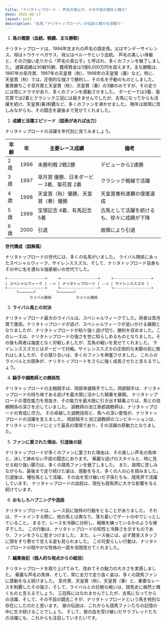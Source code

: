 ```yaml
---
title: "ナリタトップロード - 芦毛の貴公子、その不屈の闘志と魅力"
date: 2025-06-17
layout: post
description: "名馬『ナリタトップロード』の伝説と魅力を深堀り"
---
```


1. **馬の概要（血統、戦績、主な勝鞍）**

ナリタトップロードは、1994年生まれの芦毛の競走馬。父はサンデーサイレンス、母はトウケイペガサス、母父はペルーサという血統。  芦毛の美しい体躯と、その力強い走りから「芦毛の貴公子」と呼ばれ、多くのファンを魅了しました。  通算成績は30戦10勝、獲得賞金は3億8,000万円を超えます。主な勝鞍は、1997年の皐月賞、1997年の天皇賞（秋）、1998年の天皇賞（春）など。特に、天皇賞（秋）では、圧倒的な強さで勝利し、その名を不動のものとしました。  重賞勝ちこそ皐月賞と天皇賞（秋）、天皇賞（春）の3勝のみですが、その走りには常にドラマがあり、多くのファンを感動させました。  ダービーでは3着、菊花賞では2着とクラシック三冠には届きませんでしたが、古馬になってからも活躍を続け、天皇賞(春)制覇など、多くのファンを沸かせました。  晩年は故障に苦しみながらも、その闘志を最後まで見せてくれました。


2. **成績と活躍エピソード（図表があれば出力）**

ナリタトップロードの活躍を年代別に見てみましょう。

| 年齢 | 年 | 主要レース成績 | 備考 |
|---|---|---|---|
| 2歳 | 1996 | 未勝利戦 2戦2勝 | デビューから2連勝 |
| 3歳 | 1997 | 皐月賞 優勝、日本ダービー 3着、菊花賞 2着 | クラシック戦線で活躍 |
| 4歳 | 1998 | 天皇賞（秋）優勝、天皇賞（春）優勝 | 天皇賞春秋連覇の偉業達成 |
| 5歳 | 1999 | 宝塚記念 4着、有馬記念 5着 | 古馬として活躍を続けるも、徐々に成績が下降 |
| 6歳 | 2000 |  引退 | 故障により引退 |


**世代構成（図解風）**

ナリタトップロードの世代には、多くの名馬がいました。  ライバル関係にあったスペシャルウィーク、サイレンススズカ、そして、ナリタトップロード自身もその中に名を連ねる強豪揃いの世代でした。

```
+-----------------+     +-----------------+     +-----------------+
| スペシャルウィーク | --> | ナリタトップロード | --> | サイレンススズカ |
+-----------------+     +-----------------+     +-----------------+
     └───────┘         └───────┘
           ライバル関係           ライバル関係
```


3. **ライバル馬との対決**

ナリタトップロード最大のライバルは、スペシャルウィークでした。両者は皐月賞で激突。ナリタトップロードが逃げ、スペシャルウィークが追いかける展開となりましたが、ナリタトップロードが粘り強く逃げ切り、勝利を収めました。このレースは、ナリタトップロードの強さを世に知らしめるものとなりました。その後も両者は幾度となく対戦しましたが、互角の戦いを見せてくれました。  サイレンススズカとはダービーで対戦。サイレンススズカの圧倒的な末脚の前に敗れはしましたが、その競り合いは、多くのファンを興奮させました。  これらのライバルとの競争が、ナリタトップロードをさらに強く成長させたと言えるでしょう。


4. **騎手や調教師との関係性**

ナリタトップロードの主戦騎手は、岡部幸雄騎手でした。岡部騎手は、ナリタトップロードの持ち味である逃げを最大限に活かした騎乗を展開。  ナリタトップロードの潜在能力を見抜き、その能力を最大限に引き出す騎乗ぶりは、馬との信頼関係の深さを示していました。  調教師の池江泰郎調教師は、ナリタトップロードの育成に尽力。  その卓越した調教技術と、馬への深い愛情が、ナリタトップロードの活躍を支えました。  岡部騎手と池江調教師のコンビネーションは、ナリタトップロードにとって最高の環境であり、その活躍の原動力となりました。


5. **ファンに愛された理由、引退後の話**

ナリタトップロードが多くのファンに愛された理由は、その美しい芦毛の馬体と、決して諦めない不屈の闘志にあります。  華麗な逃げのスタイルと、時に見せる粘り強い脚力は、多くの競馬ファンを魅了しました。  また、故障に苦しみながらも、最後まで走り続けた姿は、感動を与え、多くの人の心を掴みました。  引退後は、種牡馬として活躍。  その血を受け継いだ子孫たちも、競馬界で活躍しています。  ナリタトップロードの血統は、現在も競馬界に大きな影響を与え続けています。


6. **おもしろハプニングや逸話**

ナリタトップロードは、レース前に独特の行動をとることがありました。  それは、ゲートインする際に、他の馬とは異なり、落ち着いてゲートの中でじっとしていること。  まるで、レースを冷静に分析し、戦略を練っているかのような様子でした。  この行動は、ナリタトップロードの知性と冷静さを示すものであり、ファンをさらに惹きつけました。  また、レース後には、必ず厩舎スタッフに頭をすり寄せて甘える姿も見られました。  この可愛らしい行動は、ナリタトップロードの穏やかな性格の一面を垣間見せてくれました。


7. **編集後記（個人的な視点からの総括）**

ナリタトップロードを取り上げてみて、改めてその魅力の大きさを実感しました。  華麗な芦毛の馬体、そして、常に全力で走り抜く姿は、多くの競馬ファンに感動を与え続けました。  皐月賞、天皇賞（秋）、天皇賞（春）と、重要なレースを制覇したその強さ、そして、ライバルとの壮絶な戦いは、競馬史に燦然と輝くものと言えるでしょう。  三冠馬にはなれませんでしたが、古馬になってからの活躍、そして、その不屈の闘志こそが、ナリタトップロードという馬を特別な存在にしたのだと思います。  彼の伝説は、これからも競馬ファンたちの記憶の中に生き続けることでしょう。  そして、彼の血を受け継いだサラブレッドたちの活躍にも、これからも注目していきたいです。
